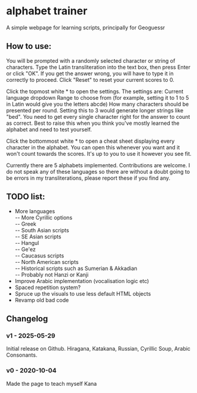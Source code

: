 # alphabet trainer
A simple webpage for learning scripts, principally for Geoguessr

## How to use:

You will be prompted with a randomly selected character or string of characters. Type the Latin transliteration into the text box, then press Enter or click "OK". If you get the answer wrong, you will have to type it in correctly to proceed. Click "Reset" to reset your current scores to 0.

Click the topmost white \* to open the settings. The settings are:
Current language dropdown
Range to choose from (for example, setting it to 1 to 5 in Latin would give you the letters abcde)
How many characters should be presented per round. Setting this to 3 would generate longer strings like "bed". You need to get every single character right for the answer to count as correct. Best to raise this when you think you've mostly learned the alphabet and need to test yourself.

Click the bottommost white \* to open a cheat sheet displaying every character in the alphabet. You can open this whenever you want and it won't count towards the scores. It's up to you to use it however you see fit.

Currently there are 5 alphabets implemented. Contributions are welcome. I do not speak any of these languages so there are without a doubt going to be errors in my transliterations, please report these if you find any.

## TODO list:

- More languages<br>
-- More Cyrillic options<br>
-- Greek<br>
-- South Asian scripts<br>
-- SE Asian scripts<br>
-- Hangul<br>
-- Ge'ez<br>
-- Caucasus scripts<br>
-- North American scripts<br>
-- Historical scripts such as Sumerian & Akkadian<br>
-- Probably not Hanzi or Kanji<br>
- Improve Arabic implementation (vocalisation logic etc)<br>
- Spaced repetition system?<br>
- Spruce up the visuals to use less default HTML objects
- Revamp old bad code

## Changelog

### v1 - 2025-05-29

Initial release on Github. Hiragana, Katakana, Russian, Cyrillic Soup, Arabic Consonants.

### v0 - 2020-10-04

Made the page to teach myself Kana